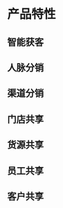 # 产品特性
>
## 智能获客
   
   
## 人脉分销
   
   
## 渠道分销
   
   
## 门店共享
   
   
## 货源共享
   
   
## 员工共享
   
   
## 客户共享